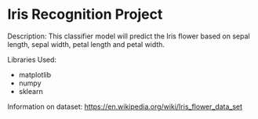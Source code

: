# Iris Recognition Project
Description: This classifier model will predict the Iris flower based on sepal
length, sepal width, petal length and petal width.

Libraries Used:
- matplotlib
- numpy
- sklearn

Information on dataset:
https://en.wikipedia.org/wiki/Iris_flower_data_set
